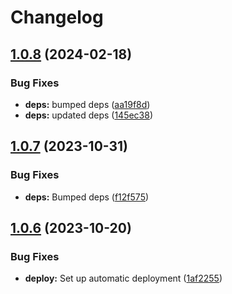 # Changelog

## [1.0.8](https://github.com/postalsys/templates/compare/v1.0.7...v1.0.8) (2024-02-18)


### Bug Fixes

* **deps:** bumped deps ([aa19f8d](https://github.com/postalsys/templates/commit/aa19f8dfbf8da7046afdf94585fc63a33e3d8e5e))
* **deps:** updated deps ([145ec38](https://github.com/postalsys/templates/commit/145ec3818bf2fd216429a82431a9be9c89386bc6))

## [1.0.7](https://github.com/postalsys/templates/compare/v1.0.6...v1.0.7) (2023-10-31)


### Bug Fixes

* **deps:** Bumped deps ([f12f575](https://github.com/postalsys/templates/commit/f12f5756feb44d1c1be4142dc33745de644636e9))

## [1.0.6](https://github.com/postalsys/templates/compare/v1.0.5...v1.0.6) (2023-10-20)


### Bug Fixes

* **deploy:** Set up automatic deployment ([1af2255](https://github.com/postalsys/templates/commit/1af2255e24bee74d13924a58854c271043ca35b6))

